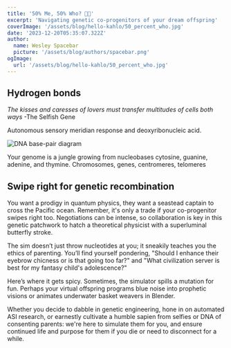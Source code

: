 ```yaml
---
title: '50% Me, 50% Who? 🧬✨'
excerpt: 'Navigating genetic co-progenitors of your dream offspring'
coverImage: '/assets/blog/hello-kahlo/50_percent_who.jpg'
date: '2023-12-20T05:35:07.322Z'
author:
  name: Wesley Spacebar
  picture: '/assets/blog/authors/spacebar.png'
ogImage:
  url: '/assets/blog/hello-kahlo/50_percent_who.jpg'
---
```

## Hydrogen bonds

*The kisses and caresses of lovers must transfer multitudes of cells both ways*
-The Selfish Gene

Autonomous sensory meridian response and deoxyribonucleic acid.

![DNA base-pair diagram](https://upload.wikimedia.org/wikipedia/commons/thumb/0/05/DNA_base-pair_diagram.jpg/1024px-DNA_base-pair_diagram.jpg)

Your genome is a jungle growing from nucleobases cytosine, guanine, adenine, and thymine. Chromosomes, genes, centromeres, telomeres

## Swipe right for genetic recombination

You want a prodigy in quantum physics, they want a seastead captain to cross the Pacific ocean. 
Remember, it's only a trade if your co-progenitor swipes right too.
Negotiations can be intense, so collaboration is key in this genetic patchwork to hatch a theoretical physicist with a superluminal butterfly stroke.

The sim doesn’t just throw nucleotides at you; it sneakily teaches you the ethics of parenting. You’ll find yourself pondering, "Should I enhance their eyebrow chicness or is that going too far?" and
"What civilization server is best for my fantasy child's adolescence?"

Here’s where it gets spicy. Sometimes, the simulator spills a mutation for fun. Perhaps your virtual offspring programs blue noise into prophetic visions or animates underwater basket weavers in Blender.

Whether you decide to dabble in genetic engineering, hone in on automated ASI research, or earnestly cultivate a humble sapien from selfies or DNA of consenting parents: we're here to simulate them for you, and ensure continued life and purpose for them if you die or need to disconnect for a while.